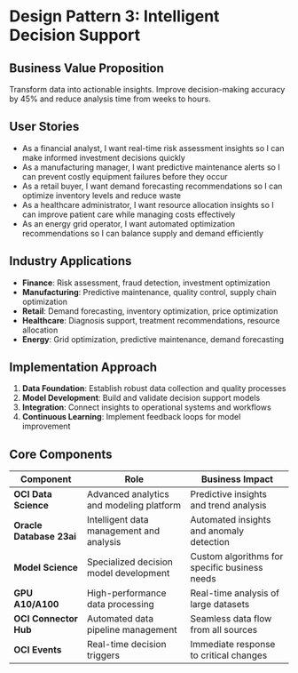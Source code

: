# Design Pattern 3: Intelligent Decision Support

## Business Value Proposition
Transform data into actionable insights. Improve decision-making accuracy by 45% and reduce analysis time from weeks to hours.

## User Stories
- As a financial analyst, I want real-time risk assessment insights so I can make informed investment decisions quickly
- As a manufacturing manager, I want predictive maintenance alerts so I can prevent costly equipment failures before they occur
- As a retail buyer, I want demand forecasting recommendations so I can optimize inventory levels and reduce waste
- As a healthcare administrator, I want resource allocation insights so I can improve patient care while managing costs effectively
- As an energy grid operator, I want automated optimization recommendations so I can balance supply and demand efficiently

## Industry Applications
- **Finance**: Risk assessment, fraud detection, investment optimization
- **Manufacturing**: Predictive maintenance, quality control, supply chain optimization
- **Retail**: Demand forecasting, inventory optimization, price optimization
- **Healthcare**: Diagnosis support, treatment recommendations, resource allocation
- **Energy**: Grid optimization, predictive maintenance, demand forecasting

## Implementation Approach
1. **Data Foundation**: Establish robust data collection and quality processes
2. **Model Development**: Build and validate decision support models
3. **Integration**: Connect insights to operational systems and workflows
4. **Continuous Learning**: Implement feedback loops for model improvement

## Core Components
| Component | Role | Business Impact |
|-----------|------|-----------------|
| **OCI Data Science** | Advanced analytics and modeling platform | Predictive insights and trend analysis |
| **Oracle Database 23ai** | Intelligent data management and analysis | Automated insights and anomaly detection |
| **Model Science** | Specialized decision model development | Custom algorithms for specific business needs |
| **GPU A10/A100** | High-performance data processing | Real-time analysis of large datasets |
| **OCI Connector Hub** | Automated data pipeline management | Seamless data flow from all sources |
| **OCI Events** | Real-time decision triggers | Immediate response to critical changes |